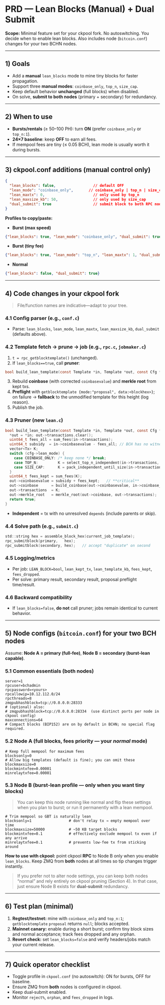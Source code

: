 # PRD — Lean Blocks (Manual) + Dual Submit

**Scope:** Minimal feature set for your ckpool fork. No autoswitching. You decide when to enable lean blocks. Also includes node (`bitcoin.conf`) changes for your two BCHN nodes.

---

## 1) Goals

- Add a **manual** `lean_blocks` mode to mine tiny blocks for faster propagation.
- Support three **manual modes**: `coinbase_only`, `top_n`, `size_cap`.
- Keep default behavior **unchanged** (full blocks) when disabled.
- On solve, **submit to both nodes** (primary + secondary) for redundancy.

---

## 2) When to use

- **Bursts/rentals** (≥ 50–100 PH): turn **ON** (prefer `coinbase_only` or `top_n:1`).
- **24×7 baseline**: keep **OFF** to earn all fees.
- If mempool fees are tiny (≤ 0.05 BCH), lean mode is usually worth it during bursts.

---

## 3) ckpool.conf additions (manual control only)

```json
{
  "lean_blocks": false,                 // default OFF
  "lean_mode": "coinbase_only",       // coinbase_only | top_n | size_cap
  "lean_maxtx": 0,                      // only used by top_n
  "lean_maxsize_kb": 50,                // only used by size_cap
  "dual_submit": true                   // submit block to both RPC nodes
}
```

**Profiles to copy/paste:**

- **Burst (max speed)**

```json
{"lean_blocks": true, "lean_mode": "coinbase_only", "dual_submit": true}
```

- **Burst (tiny fee)**

```json
{"lean_blocks": true, "lean_mode": "top_n", "lean_maxtx": 1, "dual_submit": true}
```

- **Normal**

```json
{"lean_blocks": false, "dual_submit": true}
```

---

## 4) Code changes in your ckpool fork

> File/function names are indicative—adapt to your tree.

### 4.1 Config parser (e.g., `conf.c`)

- Parse: `lean_blocks`, `lean_mode`, `lean_maxtx`, `lean_maxsize_kb`, `dual_submit` (defaults above).

### 4.2 Template fetch → prune → job (e.g., `rpc.c`, `jobmaker.c`)

1. `t = rpc_getblocktemplate()` (unchanged).
2. If `lean_blocks==true`, call **pruner**:

```c
bool build_lean_template(const Template *in, Template *out, const Cfg *cfg);
```

3. Rebuild **coinbase** (with corrected `coinbasevalue`) and **merkle root** from kept txs.
4. **Preflight** with `getblocktemplate {mode:"proposal", data:<blockhex>}`; on failure → **fallback** to the unmodified template for this height (log reason).
5. Publish the job.

### 4.3 Pruner (new `lean.c`)

```c
bool build_lean_template(const Template *in, Template *out, const Cfg *cfg) {
  *out = *in; out->transactions.clear();
  uint64_t fees_all = sum_fees(in->transactions);
  uint64_t subsidy  = in->coinbasevalue - fees_all; // BCH has no witness splits
  vector<Tx> K;
  switch (cfg->lean_mode) {
    case COINBASE_ONLY: /* keep none */ break;
    case TOP_N:         K = select_top_n_independent(in->transactions, cfg->lean_maxtx); break;
    case SIZE_CAP:      K = pack_independent_until_size(in->transactions, cfg->lean_maxsize_kb*1024); break;
  }
  uint64_t fees_kept = sum_fees(K);
  out->coinbasevalue = subsidy + fees_kept;   // **critical**
  out->coinbase      = build_coinbase(out->coinbasevalue, in->coinbase_extranonce_layout);
  out->transactions  = K;
  out->merkle_root   = merkle_root(out->coinbase, out->transactions);
  return true;
}
```

- **Independent** = tx with no unresolved `depends` (include parents or skip).

### 4.4 Solve path (e.g., `submit.c`)

```c
std::string hex = assemble_block_hex(current_job_template);
rpc_submitblock(primary,   hex);
rpc_submitblock(secondary, hex);   // accept "duplicate" on second
```

### 4.5 Logging/metrics

- Per job: `LEAN_BLOCK=bool`, `lean_kept_tx`, `lean_template_kb`, `fees_kept`, `fees_dropped`.
- Per solve: primary result, secondary result, proposal preflight time/result.

### 4.6 Backward compatibility

- If `lean_blocks=false`, **do not** call pruner; jobs remain identical to current behavior.

---

## 5) Node configs (`bitcoin.conf`) for your two BCH nodes

Assume: **Node A = primary (full‑fee)**, **Node B = secondary (burst‑lean capable)**.

### 5.1 Common essentials (both nodes)

```
server=1
rpcuser=bchadmin
rpcpassword=<yours>
rpcallowip=10.12.112.0/24
rpcthreads=8
zmqpubhashblock=tcp://0.0.0.0:28333
# (optional) also:
# zmqpubhashblock=tcp://0.0.0.0:28334  (use distinct ports per node in ckpool config)
maxconnections=64
# Compact blocks (BIP152) are on by default in BCHN; no special flag required.
```

### 5.2 Node A (full blocks, fees priority — your *normal* mode)

```
# Keep full mempool for maximum fees
blocksonly=0
# Allow big templates (default is fine); you can omit these
blockmaxsize=0
blockmintxfee=0.00001
minrelaytxfee=0.00001
```

### 5.3 Node B (burst‑lean profile — only when you want tiny blocks)

> You can keep this node running like normal and flip these settings when you plan to burst; or run it permanently with a lean mempool.

```
# Trim mempool so GBT is naturally lean
blocksonly=1                 # don't relay tx → empty mempool over time
blockmaxsize=50000           # ~50 KB target blocks
blockmintxfee=0.1            # effectively exclude mempool tx even if any arrive
minrelaytxfee=0.1            # prevents low‑fee tx from sticking around
```

**How to use with ckpool:** point ckpool **RPC** to Node B only when you enable `lean_blocks`. Keep ZMQ from **both** nodes at all times so tip changes trigger instantly.

> If you prefer not to alter node settings, you can keep both nodes “normal” and rely entirely on ckpool pruning (Section 4). In that case, just ensure Node B exists for **dual‑submit** redundancy.

---

## 6) Test plan (minimal)

1. **Regtest/testnet:** mine with `coinbase_only` and `top_n:1`; `getblocktemplate` `proposal` returns `null`; blocks accepted.
2. **Mainnet canary:** enable during a short burst; confirm tiny block sizes and normal acceptance; track fees dropped and any orphan.
3. **Revert check:** set `lean_blocks=false` and verify headers/jobs match your current release.

---

## 7) Quick operator checklist

- Toggle profile in `ckpool.conf` (no autoswitch): ON for bursts, OFF for baseline.
- Ensure ZMQ from **both** nodes is configured in ckpool.
- Keep dual‑submit enabled.
- Monitor `reject%`, `orphan`, and `fees_dropped` in logs.

